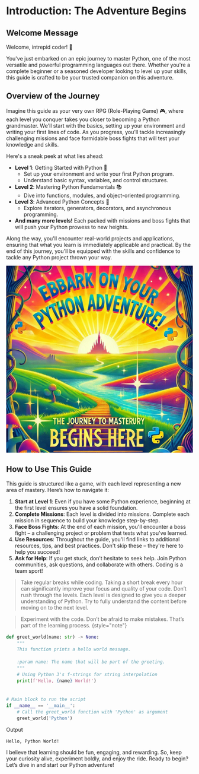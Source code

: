 # Introduction: The Adventure Begins

## Welcome Message

Welcome, intrepid coder! 🎉

You've just embarked on an epic journey to master Python, one of the most versatile and powerful programming languages
out there. Whether you're a complete beginner or a seasoned developer looking to level up your skills, this guide is
crafted to be your trusted companion on this adventure.

## Overview of the Journey

Imagine this guide as your very own RPG (Role-Playing Game) 🎮, where each level you conquer takes you closer to becoming
a Python grandmaster. We'll start with the basics, setting up your environment and writing your first lines of code. As
you progress, you'll tackle increasingly challenging missions and face formidable boss fights that will test your
knowledge and skills.

Here's a sneak peek at what lies ahead:

- **Level 1**: Getting Started with Python 🐍
    - Set up your environment and write your first Python program.
    - Understand basic syntax, variables, and control structures.
- **Level 2**: Mastering Python Fundamentals 📚
    - Dive into functions, modules, and object-oriented programming.
- **Level 3**: Advanced Python Concepts 🚀
    - Explore iterators, generators, decorators, and asynchronous programming.
- **And many more levels!** Each packed with missions and boss fights that will push your Python prowess to new heights.

Along the way, you'll encounter real-world projects and applications, ensuring that what you learn is immediately
applicable and practical. By the end of this journey, you'll be equipped with the skills and confidence to tackle any
Python project thrown your way.

![AI-poster-01](../static/media/images/poster-01.png)

## How to Use This Guide

This guide is structured like a game, with each level representing a new area of mastery. Here’s how to navigate it:

1. **Start at Level 1**: Even if you have some Python experience, beginning at the first level ensures you have a solid
   foundation.
2. **Complete Missions**: Each level is divided into missions. Complete each mission in sequence to build your knowledge
   step-by-step.
3. **Face Boss Fights**: At the end of each mission, you'll encounter a boss fight – a challenging project or problem
   that tests what you've learned.
4. **Use Resources**: Throughout the guide, you'll find links to additional resources, tips, and best practices. Don't
   skip these – they're here to help you succeed!
5. **Ask for Help**: If you get stuck, don’t hesitate to seek help. Join Python communities, ask questions, and
   collaborate with others. Coding is a team sport!

> Take regular breaks while coding. Taking a short break every hour can significantly improve your focus and quality of
  your code.
> Don’t rush through the levels. Each level is designed to give you a deeper understanding of Python. Try to fully
  understand the content before moving on to the next level.

> Experiment with the code. Don’t be afraid to make mistakes. That’s part of the learning process.
{style="note"}

```Python
def greet_world(name: str) -> None:
    """
    This function prints a hello world message.
  
    :param name: The name that will be part of the greeting.
    """
    # Using Python 3's f-strings for string interpolation
    print(f'Hello, {name} World!')


# Main block to run the script
if __name__ == '__main__':
    # Call the greet_world function with 'Python' as argument
    greet_world('Python')
```
Output
```text
Hello, Python World!
```

I believe that learning should be fun, engaging, and rewarding. So, keep your curiosity alive, experiment boldly, and
enjoy the ride. Ready to begin? Let’s dive in and start our Python adventure!
